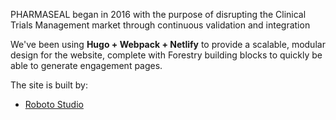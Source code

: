 PHARMASEAL began in 2016 with the purpose of disrupting the Clinical Trials Management market through continuous validation and integration

We've been using **Hugo + Webpack + Netlify** to provide a scalable, modular design for the website, complete with Forestry building blocks to quickly be able to generate engagement pages.

The site is built by:

- [Roboto Studio](https://roboto.studio)
